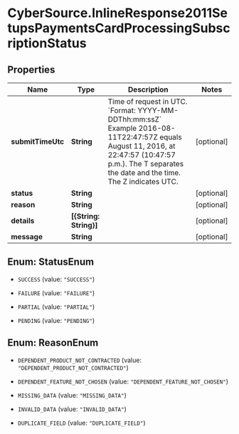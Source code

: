 # CyberSource.InlineResponse2011SetupsPaymentsCardProcessingSubscriptionStatus

## Properties
Name | Type | Description | Notes
------------ | ------------- | ------------- | -------------
**submitTimeUtc** | **String** | Time of request in UTC. &#x60;Format: YYYY-MM-DDThh:mm:ssZ&#x60;  Example 2016-08-11T22:47:57Z equals August 11, 2016, at 22:47:57 (10:47:57 p.m.). The T separates the date and the time. The Z indicates UTC.  | [optional] 
**status** | **String** |  | [optional] 
**reason** | **String** |  | [optional] 
**details** | **[{String: String}]** |  | [optional] 
**message** | **String** |  | [optional] 


<a name="StatusEnum"></a>
## Enum: StatusEnum


* `SUCCESS` (value: `"SUCCESS"`)

* `FAILURE` (value: `"FAILURE"`)

* `PARTIAL` (value: `"PARTIAL"`)

* `PENDING` (value: `"PENDING"`)




<a name="ReasonEnum"></a>
## Enum: ReasonEnum


* `DEPENDENT_PRODUCT_NOT_CONTRACTED` (value: `"DEPENDENT_PRODUCT_NOT_CONTRACTED"`)

* `DEPENDENT_FEATURE_NOT_CHOSEN` (value: `"DEPENDENT_FEATURE_NOT_CHOSEN"`)

* `MISSING_DATA` (value: `"MISSING_DATA"`)

* `INVALID_DATA` (value: `"INVALID_DATA"`)

* `DUPLICATE_FIELD` (value: `"DUPLICATE_FIELD"`)




